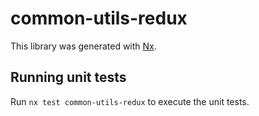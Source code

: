 # common-utils-redux

This library was generated with [Nx](https://nx.dev).

## Running unit tests

Run `nx test common-utils-redux` to execute the unit tests.
